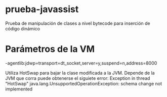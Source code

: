 # prueba-javassist
Prueba de manipulación de clases a nivel bytecode para inserción de código dinámico

# Parámetros de la VM
-agentlib:jdwp=transport=dt_socket,server=y,suspend=n,address=8000

Utiliza HotSwap para bajar la clase modificada a la JVM.
Depende de la JVM que corra puede obtenerse el siguiete error:
Exception in thread "HotSwap" java.lang.UnsupportedOperationException: schema change not implemented
